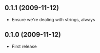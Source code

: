 ## 0.1.1 (2009-11-12)

* Ensure we're dealing with strings, always

## 0.1.0 (2009-11-12)

* First release
